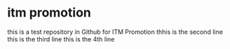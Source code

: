 # itm promotion
this is a test repository in Github for ITM Promotion
thhis is the second line
this is the third line
t h i s   i s   t h e   4 t h   l i n e  
 